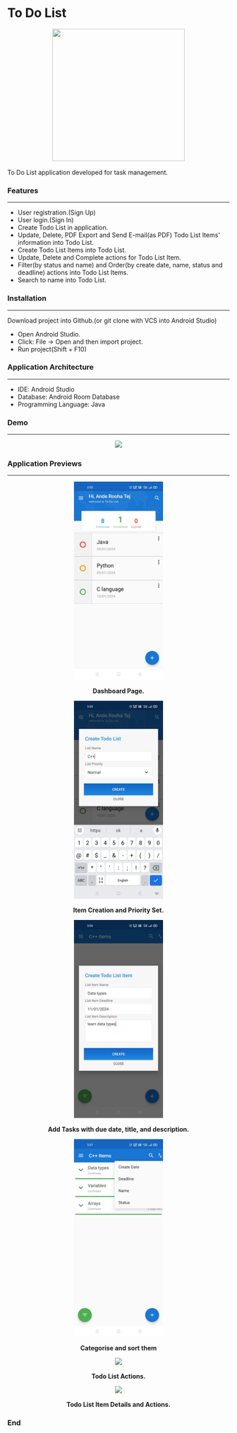 # To Do List  
  
<p align="center">
  <img width="300" height="300" src="https://raw.githubusercontent.com/mustafaynk/todolist/master/appgallery/logo.png">
</p>

To Do List application developed for task management.

### Features
---
- User registration.(Sign Up)
- User login.(Sign In)
- Create Todo List in application.
- Update, Delete, PDF Export and Send E-mail(as PDF) Todo List Items' information into Todo List.
- Create Todo List Items into Todo List.
- Update, Delete and Complete actions for Todo List Item.
- Filter(by status and name) and Order(by create date, name, status and deadline) actions into Todo List Items.
- Search to name into Todo List.


### Installation
---
Download project into Github.(or git clone with VCS into Android Studio)
 - Open Android Studio.
 - Click: File -> Open and then import project.
 - Run project(Shift + F10)


### Application Architecture
---
- IDE: Android Studio
- Database: Android Room Database
- Programming Language: Java

### Demo
---
<p align="center">
  <img width="50%" src="https://github.com/mustafaynk/todolist/blob/master/appgallery/preview.gif?raw=true">
</p>


### Application Previews
---

<p align="center">
  <img width="40%" src="https://github.com/roohaande/ToDoApp/blob/master/appgallery/Home_page-Task-status.jpg">
</p>
<p align="center">
	<b>
		Dashboard Page.
	</b>
</p>

<p align="center">
  <img width="40%" src="https://github.com/roohaande/ToDoApp/blob/master/appgallery/Item%20creation-Priority-set.jpg">
</p>
<p align="center">
	<b>
		Item Creation and Priority Set.
	</b>
</p>


<p align="center">
  <img width="40%" src="https://github.com/roohaande/ToDoApp/blob/master/appgallery/Add-tasks-title-desc-date.jpg">
</p>
<p align="center">
	<b>
		Add Tasks with due date, title, and description. 
	</b>
</p>

<p align="center">
  <img width="40%" src="https://github.com/roohaande/ToDoApp/blob/master/appgallery/Categorise-sort.jpg">
</p>
<p align="center">
	<b>
		Categorise and sort them
	</b>
</p>




	

<p align="center">
  <img width="40%" src="https://github.com/mustafaynk/todolist/blob/master/appgallery/todolistactions.png?raw=true">
</p>
<p align="center">
	<b>
		Todo List Actions.
	</b>
</p>



<p align="center">
  <img width="40%" src="https://github.com/mustafaynk/todolist/blob/master/appgallery/todolistitemdetail.png?raw=true">
</p>
<p align="center">
	<b>
		Todo List Item Details and Actions.
	</b>
</p>
	


	

### End
